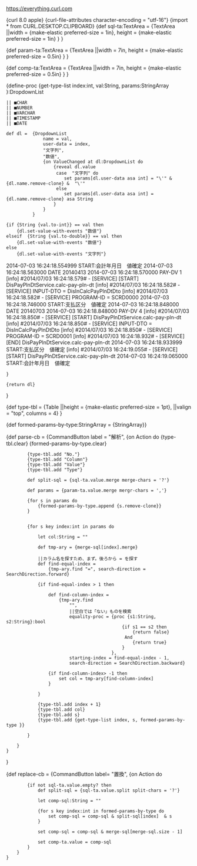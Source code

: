 https://everything.curl.com


{curl 8.0 apple}
{curl-file-attributes character-encoding = "utf-16"}
{import * from CURL.DESKTOP.CLIPBOARD}
{def sql-ta:TextArea =
    {TextArea
        ||width = {make-elastic preferred-size = 1in},
        height = {make-elastic preferred-size = 1in}
    }
}


{def param-ta:TextArea =
    {TextArea
        ||width = 7in,
        height = {make-elastic preferred-size = 0.5in}
    }
}

{def comp-ta:TextArea =
    {TextArea
        ||width = 7in,
        height = {make-elastic preferred-size = 0.5in}
    }
}


{define-proc {get-type-list
                 index:int,
                 val:String,
                 params:StringArray
             }:DropdownList

    || ■CHAR
    || ■NUMBER
    || ■VARCHAR
    || ■TIMESTAMP
    || ■DATE

    def dl =  {DropdownList
                  name = val,
                  user-data = index,
                  "文字列",
                  "数値",
                  {on ValueChanged at dl:DropdownList do
                      {reveal dl.value
                       case  "文字列" do
                          set params[dl.user-data asa int] = "\'" & {dl.name.remove-clone} &  "\'"
                       else
                          set params[dl.user-data asa int] = {dl.name.remove-clone} asa String
                      }
                  }
              }

    {if {String {val.to-int}} == val then
        {dl.set-value-with-events "数値"}
    elseif  {String {val.to-double}} == val then
        {dl.set-value-with-events "数値"}
    else
        {dl.set-value-with-events "文字列"}
2014-07-03 16:24:18.554999   START:会計年月日　値確定
2014-07-03 16:24:18.563000  DATE  20140413
2014-07-03 16:24:18.570000  PAY-DV  1
[info] #2014/07/03 16:24:18.579# - [SERVICE] [START] DisPayPlnDtService.calc-pay-pln-dt
[info] #2014/07/03 16:24:18.582# - [SERVICE] INPUT-DTO = DisInCalcPayPlnDtDto
[info] #2014/07/03 16:24:18.582# - [SERVICE] PROGRAM-ID = SCRD0000
2014-07-03 16:24:18.746000   START:支払区分　値確定
2014-07-03 16:24:18.848000  DATE  20140703
2014-07-03 16:24:18.848000  PAY-DV  4
[info] #2014/07/03 16:24:18.850# - [SERVICE] [START] DisPayPlnDtService.calc-pay-pln-dt
[info] #2014/07/03 16:24:18.850# - [SERVICE] INPUT-DTO = DisInCalcPayPlnDtDto
[info] #2014/07/03 16:24:18.850# - [SERVICE] PROGRAM-ID = SCRD0001
[info] #2014/07/03 16:24:18.932# - [SERVICE] [END] DisPayPlnDtService.calc-pay-pln-dt
2014-07-03 16:24:18.933999   START:支払区分　値確定
[info] #2014/07/03 16:24:19.055# - [SERVICE] [START] DisPayPlnDtService.calc-pay-pln-dt
2014-07-03 16:24:19.065000   START:会計年月日　値確定

    }

    {return dl}
}

{def type-tbl =
    {Table
        ||height = {make-elastic preferred-size = 1pt},
        ||valign = "top",
        columns = 4}
}


{def formed-params-by-type:StringArray = {StringArray}}

{def parse-cb =
    {CommandButton
        label = "解析",
        {on Action do
            {type-tbl.clear}
            {formed-params-by-type.clear}

            {type-tbl.add "No."}
            {type-tbl.add "Column"}
            {type-tbl.add "Value"}
            {type-tbl.add "Type"}

            def split-sql = {sql-ta.value.merge merge-chars = '?'}

            def params = {param-ta.value.merge mergr-chars = ','}

            {for s in params do
                {formed-params-by-type.append {s.remove-clone}}
            }


            {for s key index:int in params do

                let col:String = ""

                def tmp-ary = {merge-sql[index].merge}

                ||カラム名を探すため、まず。後ろから = を探す
                def find-equal-index =
                    {tmp-ary.find "=", search-direction = SearchDirection.forward}

                {if find-equal-index > 1 then

                    def find-column-index =
                        {tmp-ary.find
                            "",
                            ||空白では「ない」ものを検索
                            equality-proc = {proc {s1:String, s2:String}:bool
                                                {if s1 == s2 then
                                                    {return false}
                                                 And
                                                    {return true}
                                                }
                                            },
                            starting-index = find-equal-index - 1,
                            search-direction = SearchDirection.backward}

                    {if find-column-index> -1 then
                        set col = tmp-ary[find-column-index]
                    }

                }

                {type-tbl.add index + 1}
                {type-tbl.add col}
                {type-tbl.add s}
                {type-tbl.add {get-type-list index, s, formed-params-by-type }}

            }

        }
    }
}

{def replace-cb =
    {CommandButton
        label= "置換",
        {on Action do

            {if not sql-ta.value.empty? then
                def split-sql = {sql-ta.value.split split-chars = '?'}

                let comp-sql:String = ""

                {for s key index:int in formed-params-by-type do
                    set comp-sql = comp-sql & split-sql[index]  & s
                }

                set comp-sql = comp-sql & merge-sql[merge-sql.size - 1]

                set comp-ta.value = comp-sql
            }
        }
    }
